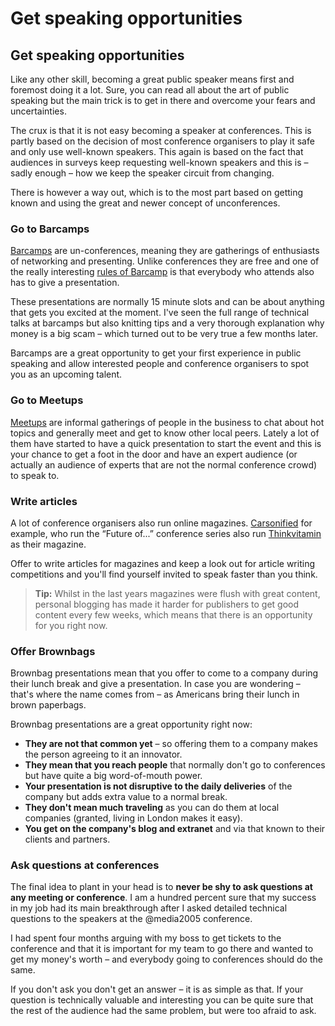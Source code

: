 # Get speaking opportunities

## Get speaking opportunities

Like any other skill, becoming a great public speaker means first and foremost doing it a lot. Sure, you can read all about the art of public speaking but the main trick is to get in there and overcome your fears and uncertainties.

The crux is that it is not easy becoming a speaker at conferences. This is partly based on the decision of most conference organisers to play it safe and only use well-known speakers. This again is based on the fact that audiences in surveys keep requesting well-known speakers and this is – sadly enough – how we keep the speaker circuit from changing.

There is however a way out, which is to the most part based on getting known and using the great and newer concept of unconferences.

### Go to Barcamps

[Barcamps](http://barcamp.org/) are un-conferences, meaning they are gatherings of enthusiasts of networking and presenting. Unlike conferences they are free and one of the really interesting [rules of Barcamp](http://barcamp.org/TheRulesOfBarCamp) is that everybody who attends also has to give a presentation.

These presentations are normally 15 minute slots and can be about anything that gets you excited at the moment. I've seen the full range of technical talks at barcamps but also knitting tips and a very thorough explanation why money is a big scam – which turned out to be very true a few months later.

Barcamps are a great opportunity to get your first experience in public speaking and allow interested people and conference organisers to spot you as an upcoming talent.

### Go to Meetups

[Meetups](http://www.meetup.com/) are informal gatherings of people in the business to chat about hot topics and generally meet and get to know other local peers. Lately a lot of them have started to have a quick presentation to start the event and this is your chance to get a foot in the door and have an expert audience (or actually an audience of experts that are not the normal conference crowd) to speak to.

### Write articles

A lot of conference organisers also run online magazines. [Carsonified](http://carsonified.com/) for example, who run the “Future of...” conference series also run [Thinkvitamin](http://thinkvitamin.com/) as their magazine.

Offer to write articles for magazines and keep a look out for article writing competitions and you'll find yourself invited to speak faster than you think.

> **Tip:** Whilst in the last years magazines were flush with great content, personal blogging has made it harder for publishers to get good content every few weeks, which means that there is an opportunity for you right now.

### Offer Brownbags

Brownbag presentations mean that you offer to come to a company during their lunch break and give a presentation. In case you are wondering – that's where the name comes from – as Americans bring their lunch in brown paperbags.

Brownbag presentations are a great opportunity right now:

- **They are not that common yet** – so offering them to a company makes the person agreeing to it an innovator.
- **They mean that you reach people** that normally don't go to conferences but have quite a big word-of-mouth power.
- **Your presentation is not disruptive to the daily deliveries** of the company but adds extra value to a normal break.
- **They don't mean much traveling** as you can do them at local companies (granted, living in London makes it easy).
- **You get on the company's blog and extranet** and via that known to their clients and partners.

### Ask questions at conferences

The final idea to plant in your head is to **never be shy to ask questions at any meeting or conference**. I am a hundred percent sure that my success in my job had its main breakthrough after I asked detailed technical questions to the speakers at the @media2005 conference.

I had spent four months arguing with my boss to get tickets to the conference and that it is important for my team to go there and wanted to get my money's worth – and everybody going to conferences should do the same.

If you don't ask you don't get an answer – it is as simple as that. If your question is technically valuable and interesting you can be quite sure that the rest of the audience had the same problem, but were too afraid to ask.